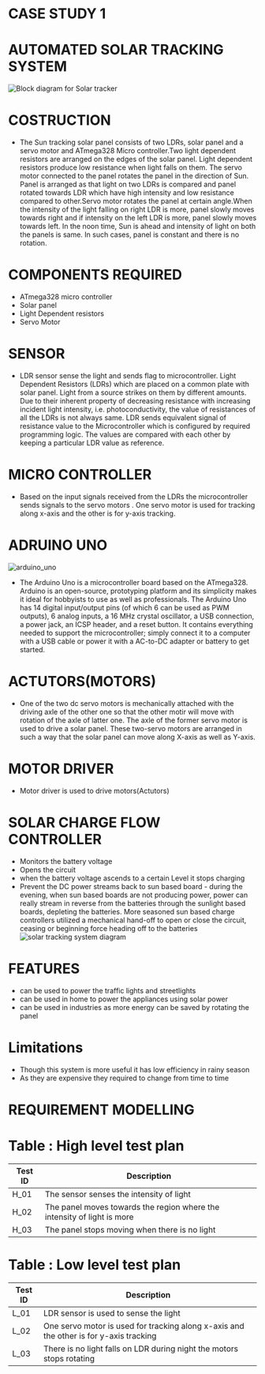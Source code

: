 # CASE STUDY 1 
# AUTOMATED SOLAR TRACKING SYSTEM
![Block diagram for Solar tracker](https://user-images.githubusercontent.com/98837668/154851858-09042167-69b2-47ac-b3c8-86707f2ae9cb.png)

# COSTRUCTION
* The Sun tracking solar panel consists of two LDRs, solar panel and a servo motor and ATmega328 Micro controller.Two light dependent resistors are arranged on the edges of the solar panel.
Light dependent resistors produce low resistance when light falls on them. The servo motor connected 
to the panel rotates the panel in the direction of Sun. Panel is arranged as that light on two LDRs is compared and panel  rotated towards LDR which have high 
intensity and  low resistance compared to other.Servo motor rotates the panel at certain angle.When the intensity of the light falling on right LDR is more, panel slowly moves
towards right and if intensity on the left LDR is more, panel slowly moves towards left. In the noon time, Sun is ahead and intensity of light on both the panels is same. 
In such cases, panel is constant and there is no rotation.
# COMPONENTS REQUIRED
* ATmega328 micro controller
* Solar panel
* Light Dependent resistors 
* Servo Motor
# SENSOR
* LDR sensor sense the light and sends flag to microcontroller.
Light Dependent Resistors (LDRs) which are placed on a common plate with solar panel. Light from a source strikes on them by different amounts. Due to their inherent property 
of decreasing resistance with increasing incident light intensity, i.e. photoconductivity, the value of resistances of all the LDRs is not always same.
LDR sends equivalent signal of  resistance value to the Microcontroller which is configured by required programming logic. The values are compared with each 
other by keeping a particular LDR value as reference.
# MICRO CONTROLLER
* Based on the input signals received from the LDRs the microcontroller sends  signals to the servo motors . One servo motor is used for tracking along x-axis and the other is for y-axis tracking.
# ADRUINO UNO
![arduino_uno](https://user-images.githubusercontent.com/98837668/155139213-97d6a10b-872e-42d7-931b-23f224f6c8ed.jpg)

* The Arduino Uno is a microcontroller board based on the ATmega328. Arduino is an open-source, prototyping platform and its simplicity makes it ideal for hobbyists to use as 
well as professionals. The Arduino Uno has 14 digital input/output pins (of which 6 can be used as PWM outputs), 6 analog inputs, a 16 MHz crystal oscillator, a USB connection, 
a power jack, an ICSP header, and a reset button. It contains everything needed to support the microcontroller; simply connect it to a computer with a USB cable or power it 
with a AC-to-DC adapter or battery to get started.

# ACTUTORS(MOTORS)
* One of the two dc servo motors is mechanically attached with the driving axle of the other one so that the other motir will move with rotation of the axle of latter one. The axle 
 of the former servo motor is used to drive a solar panel. These two-servo motors are arranged in such a way that the solar panel can move along X-axis as well as Y-axis.


# MOTOR DRIVER
 * Motor driver is used to drive motors(Actutors)
# SOLAR CHARGE FLOW CONTROLLER
* Monitors the battery voltage
* Opens the circuit 
* when the battery voltage ascends to a certain Level it stops charging
* Prevent the DC power streams back to sun based board - during the evening, when sun based boards are not producing power, power can really stream in reverse from the batteries 
through the sunlight based boards, depleting the batteries.
More seasoned sun based charge controllers utilized a mechanical hand-off to open or close the circuit, ceasing or beginning force heading off to the batteries
![solar tracking system diagram](https://user-images.githubusercontent.com/98837668/155134323-1d0d35ca-6bed-4ec3-aff0-09d910b55921.png)

# FEATURES
* can be used to power the traffic lights and streetlights
* can be used in home to power the appliances using solar power
* can be used in industries as more energy can be saved by rotating the panel

# Limitations 
* Though this system is more useful it has low efficiency in rainy season
* As they are expensive they required to change from time to time


# REQUIREMENT MODELLING

# Table : High level test plan
|Test ID| 	Description|
|---|----|
|H_01|	The sensor senses the intensity of light|
|H_02|	The panel moves towards the region where the intensity of light is more|
|H_03|	The panel stops moving when there is no light|

# Table : Low level test plan
|Test ID| 	Description|
|---|---|
|L_01 |	LDR sensor is used to sense the light  |
|L_02 |	One servo motor is used for tracking along x-axis and the other is for y-axis tracking|
|L_03 |	There is no light falls on LDR during night the motors stops rotating |
